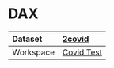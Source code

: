 



# DAX

|Dataset|[2covid](./../2covid.md)|
| :--- | :--- |
|Workspace|[Covid Test](../../Workspaces/Covid-Test.md)|
